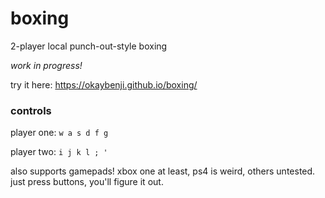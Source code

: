 # boxing
2-player local punch-out-style boxing

*work in progress!*

try it here: https://okaybenji.github.io/boxing/

### controls

player one: `w a s d f g`

player two: `i j k l ; '`

also supports gamepads! xbox one at least, ps4 is weird, others untested. just press buttons, you'll figure it out.
